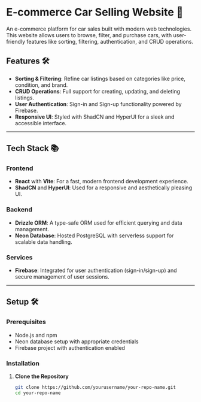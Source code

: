 # E-commerce Car Selling Website 🚗

An e-commerce platform for car sales built with modern web technologies. This website allows users to browse, filter, and purchase cars, with user-friendly features like sorting, filtering, authentication, and CRUD operations.

## Features 🛠️

- **Sorting & Filtering**: Refine car listings based on categories like price, condition, and brand.
- **CRUD Operations**: Full support for creating, updating, and deleting listings.
- **User Authentication**: Sign-in and Sign-up functionality powered by Firebase.
- **Responsive UI**: Styled with ShadCN and HyperUI for a sleek and accessible interface.

---

## Tech Stack 📚

### Frontend
- **React** with **Vite**: For a fast, modern frontend development experience.
- **ShadCN** and **HyperUI**: Used for a responsive and aesthetically pleasing UI.

### Backend
- **Drizzle ORM**: A type-safe ORM used for efficient querying and data management.
- **Neon Database**: Hosted PostgreSQL with serverless support for scalable data handling.

### Services
- **Firebase**: Integrated for user authentication (sign-in/sign-up) and secure management of user sessions.

---

## Setup 🛠️

### Prerequisites

- Node.js and npm
- Neon database setup with appropriate credentials
- Firebase project with authentication enabled

### Installation

1. **Clone the Repository**

   ```bash
   git clone https://github.com/yourusername/your-repo-name.git
   cd your-repo-name
